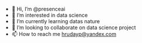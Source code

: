 - 👋 Hi, I’m @presenceai
- 👀 I’m interested in data science
- 🌱 I’m currently learning datas nature
- 💞️ I’m looking to collaborate on data science project
- 📫 How to reach me hrudayp@yandex.com

<!---
presenceai/presenceai is a ✨ special ✨ repository because its `README.md` (this file) appears on your GitHub profile.
You can click the Preview link to take a look at your changes.
--->
